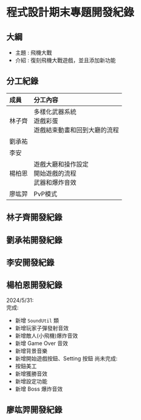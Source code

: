 # 程式設計期末專題開發紀錄

## 大綱
- 主題 : 飛機大戰
- 介紹 : 復刻飛機大戰遊戲，並且添加新功能

## 分工紀錄
|成員|分工內容|
|:--|:--|
|林子齊|多樣化武器系統<br>遊戲彩蛋<br>遊戲結束動畫和回到大廳的流程|
|劉承祐||
|李安||
|楊柏恩|遊戲大廳和操作設定<br>開始遊戲的流程<br>武器和爆炸音效|
|廖竑羿|PvP模式|

## 林子齊開發紀錄

## 劉承祐開發紀錄

## 李安開發紀錄

## 楊柏恩開發紀錄
2024/5/31:<br>
完成:<br>
  - 新增 `SoundUtil` 類
  - 新增玩家子彈發射音效
  - 新增敵人(小飛機)爆炸音效
  - 新增 Game Over 音效
  - 新增背景音樂
  - 新增開始遊戲按鈕、Setting 按鈕
尚未完成:<br>
  - 按鈕美工
  - 新增獲勝音效
  - 新增設定功能
  - 新增 Boss 爆炸音效
## 廖竑羿開發紀錄

